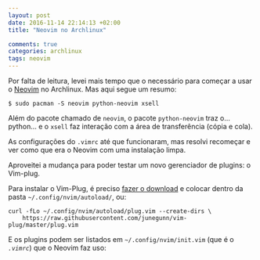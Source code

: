 ```yaml
---
layout: post
date: 2016-11-14 22:14:13 +02:00
title: "Neovim no Archlinux"

comments: true
categories: archlinux
tags: neovim
---
```


Por falta de leitura, levei mais tempo que o necessário para começar a usar o
[Neovim](http://neovim.io/) no Archlinux. Mas aqui segue um resumo:

```
$ sudo pacman -S neovim python-neovim xsell
```
Além do pacote chamado de `neovim`, o pacote `python-neovim` traz o... python...
e o `xsell` faz interação com a área de transferência (cópia e cola).

As configurações do `.vimrc` até que funcionaram, mas resolvi recomeçar e ver
como que era o Neovim com uma instalação limpa.

Aproveitei a mudança para poder testar um novo gerenciador de plugins: o
Vim-plug.

Para instalar o Vim-Plug, é preciso [fazer o
download](https://raw.githubusercontent.com/junegunn/vim-plug/master/plug.vim) e
colocar dentro da pasta `~/.config/nvim/autoload/`, ou:

```
curl -fLo ~/.config/nvim/autoload/plug.vim --create-dirs \
    https://raw.githubusercontent.com/junegunn/vim-plug/master/plug.vim
```

E os plugins podem ser listados em `~/.config/nvim/init.vim` (que é o *`.vimrc`*) que o Neovim faz uso:


